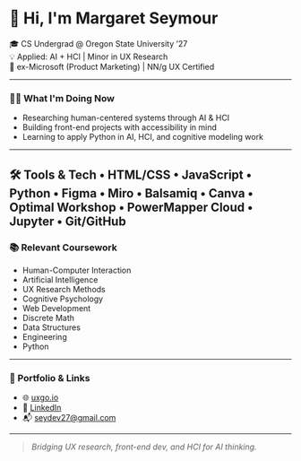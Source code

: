 # 👋 Hi, I'm Margaret Seymour

🎓 CS Undergrad @ Oregon State University ’27  
💡 Applied: AI + HCI | Minor in UX Research  
💼 ex-Microsoft (Product Marketing) | NN/g UX Certified  

---

### 👩‍💻 What I'm Doing Now
- Researching human-centered systems through AI & HCI
- Building front-end projects with accessibility in mind
- Learning to apply Python in AI, HCI, and cognitive modeling work

---

🛠️ Tools & Tech
• HTML/CSS • JavaScript • Python
• Figma • Miro • Balsamiq • Canva
• Optimal Workshop • PowerMapper Cloud
• Jupyter • Git/GitHub
---

### 📚 Relevant Coursework
- Human-Computer Interaction
- Artificial Intelligence
- UX Research Methods
- Cognitive Psychology
- Web Development
- Discrete Math
- Data Structures
- Engineering
- Python

---

### 🔗 Portfolio & Links
- 🌐 [uxgo.io](https://uxgo.io)
- 💼 [LinkedIn](https://www.linkedin.com/in/margaret-seymour)
- 📬 seydev27@gmail.com

---

> *Bridging UX research, front-end dev, and HCI for AI thinking.*
